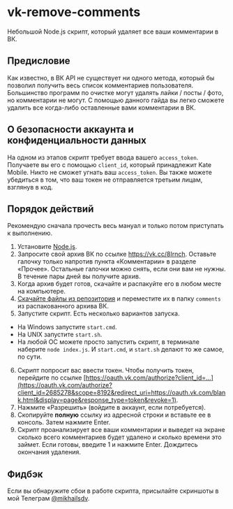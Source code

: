# vk-remove-comments

Небольшой Node.js скрипт, который удаляет все ваши комментарии в ВК.

## Предисловие

Как известно, в ВК API не существует ни одного метода, который бы позволил получить весь список комментариев пользователя. Большинство программ по очистке могут удалять лайки / посты / фото, но комментарии не могут. С помощью данного гайда вы легко сможете удалить все когда-либо оставленные вами комментарии в ВК.

## О безопасности аккаунта и конфиденциальности данных

На одном из этапов скрипт требует ввода вашего `access_token`. Получаете вы его с помощью `client_id`, который принадлежит Kate Mobile. Никто не сможет угнать ваш `access_token`. Вы также можете убедиться в том, что ваш токен не отправляется третьим лицам, взглянув в код.

## Порядок действий

Рекомендую сначала прочесть весь мануал и только потом приступать к выполнению.

1. Установите [Node.js](https://nodejs.org/en/download/).
2. Запросите свой архив ВК по ссылке https://vk.cc/8Irnch. Оставьте галочку только напротив пункта «Комментарии» в разделе «Прочее». Остальные галочки можно снять, если они вам не нужны. В течение пары дней вы получите архив.
3. Когда архив будет готов, скачайте и распакуйте его в любом месте на компьютере.
4. [Скачайте файлы из репозитория](https://github.com/mikhailsdv/vk-remove-comments/archive/master.zip) и переместите их в папку `comments` из распакованного архива ВК.
5. Запустите скрипт. Есть несколько вариантов запуска.

-   На Windows запустите `start.cmd`.
-   На UNIX запустите `start.sh`.
-   На любой ОС можете просто запустить скрипт, в терминале наберите `node index.js`. И `start.cmd`, и `start.sh` делают то же самое, по сути.

6. Скрипт попросит вас ввести токен. Чтобы получить токен, перейдите по ссылке [https://oauth.vk.com/authorize?client_id=…](https://oauth.vk.com/authorize?client_id=2685278&scope=8192&redirect_uri=https://oauth.vk.com/blank.html&display=page&response_type=token&revoke=1).
7. Нажмите «Разрешить» (войдите в аккаунт, если потребуется).
8. Скопируйте **полную** ссылку из адресной строки и вставьте ее в консоль. Затем нажмите Enter.
9. Скрипт проанализирует все ваши комментарии и выведет на экране сколько всего комментариев будет удалено и сколько времени это займет. Если готовы, введите 1 и нажмите Enter. Дождитесь окончания удаления.

## Фидбэк

Если вы обнаружите сбои в работе скрипта, присылайте скриншоты в мой Телеграм [@mikhailsdv](https://t.me/mikhailsdv).
